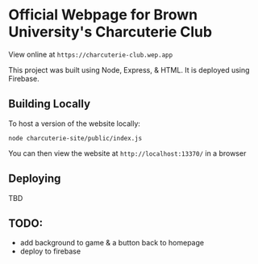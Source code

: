 # Official Webpage for Brown University's Charcuterie Club

View online at `https://charcuterie-club.wep.app`

This project was built using Node, Express, & HTML. It is deployed using Firebase.

## Building Locally

To host a version of the website locally:
```
node charcuterie-site/public/index.js
```
You can then view the website at `http://localhost:13370/` in a browser

## Deploying

TBD

## TODO:

* add background to game & a button back to homepage
* deploy to firebase